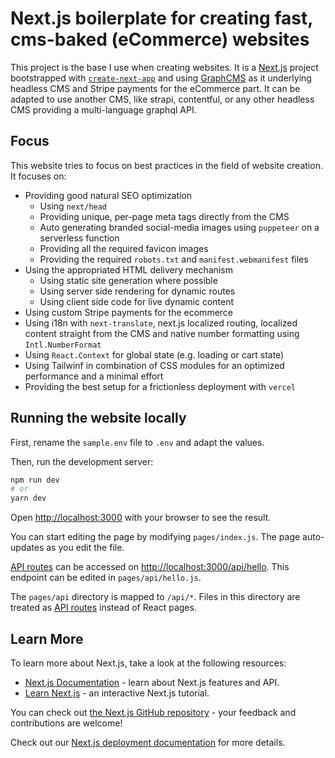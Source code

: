 # Next.js boilerplate for creating fast, cms-baked (eCommerce) websites
This project is the base I use when creating websites. It is a [Next.js](https://nextjs.org/) project bootstrapped with [`create-next-app`](https://github.com/vercel/next.js/tree/canary/packages/create-next-app) and using [GraphCMS](https://graphcms.com/) as it underlying headless CMS and Stripe payments for the eCommerce part. It can be adapted to use another CMS, like strapi, contentful, or any other headless CMS providing a multi-language graphql API.

## Focus
This website tries to focus on best practices in the field of website creation. It focuses on:
- Providing good natural SEO optimization
  - Using `next/head`
  - Providing unique, per-page meta tags directly from the CMS
  - Auto generating branded social-media images using `puppeteer` on a serverless function
  - Providing all the required favicon images
  - Providing the required `robots.txt` and `manifest.webmanifest` files
- Using the appropriated HTML delivery mechanism
  - Using static site generation where possible
  - Using server side rendering for dynamic routes
  - Using client side code for live dynamic content
- Using custom Stripe payments for the ecommerce
- Using i18n with `next-translate`, next.js localized routing, localized content straight from the CMS and native number formatting using `Intl.NumberFormat`
- Using `React.Context` for global state (e.g. loading or cart state)
- Using Tailwinf in combination of CSS modules for an optimized performance and a minimal effort
- Providing the best setup for a frictionless deployment with `vercel`

## Running the website locally
First, rename the `sample.env` file to `.env` and adapt the values.

Then, run the development server:

```bash
npm run dev
# or
yarn dev
```

Open [http://localhost:3000](http://localhost:3000) with your browser to see the result.

You can start editing the page by modifying `pages/index.js`. The page auto-updates as you edit the file.

[API routes](https://nextjs.org/docs/api-routes/introduction) can be accessed on [http://localhost:3000/api/hello](http://localhost:3000/api/hello). This endpoint can be edited in `pages/api/hello.js`.

The `pages/api` directory is mapped to `/api/*`. Files in this directory are treated as [API routes](https://nextjs.org/docs/api-routes/introduction) instead of React pages.

## Learn More

To learn more about Next.js, take a look at the following resources:

- [Next.js Documentation](https://nextjs.org/docs) - learn about Next.js features and API.
- [Learn Next.js](https://nextjs.org/learn) - an interactive Next.js tutorial.

You can check out [the Next.js GitHub repository](https://github.com/vercel/next.js/) - your feedback and contributions are welcome!

Check out our [Next.js deployment documentation](https://nextjs.org/docs/deployment) for more details.
